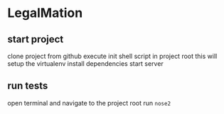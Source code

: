 # LegalMation

## start project
clone project from github
execute init shell script in project root
 	this will setup the virtualenv
	install dependencies
	start server

## run tests
open terminal and navigate to the project root
run `nose2`